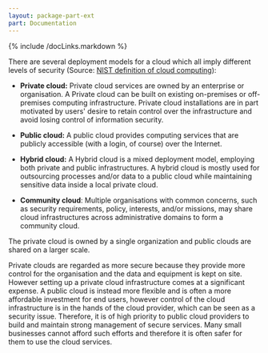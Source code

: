 ```yaml
---
layout: package-part-ext
part: Documentation
---
```

{% include /docLinks.markdown %}


There are several deployment models for a cloud which all imply different levels of security 
(Source: [NIST definition of cloud computing](http://csrc.nist.gov/publications/nistpubs/800-145/SP800-145.pdf)):

* **Private cloud:** Private cloud services are owned by an enterprise or organisation. A Private cloud can be built on existing on-premises or off-premises computing infrastructure. Private cloud installations are in part motivated by users' desire to retain control over the infrastructure and avoid losing control of information security.

* **Public cloud:** A public cloud provides computing services that are publicly accessible (with a login, of course) over the Internet.

* **Hybrid cloud:** A Hybrid cloud is a mixed deployment model, employing both private and public infrastructures. A hybrid cloud is mostly used for outsourcing processes and/or data to a public cloud while maintaining sensitive data inside a local private cloud.

* **Community cloud**: Multiple organisations with common concerns, such as security requirements, policy, interests, and/or missions, may share cloud infrastructures across administrative domains to form a community cloud.

The private cloud is owned by a single organization and public clouds are shared on a larger scale.

Private clouds are regarded as more secure because they provide more control for the organisation and the data and equipment is kept on site. However setting up a private cloud infrastructure comes at a significant expense. A public cloud is instead more flexible and is often a more affordable investment for end users, however control of the cloud infrastructure is in the hands of the cloud provider, which can be seen as a security issue. Therefore, it is of high priority to public cloud providers to build and maintain strong management of secure services. Many small businesses cannot afford such efforts and therefore it is often safer for them to use the cloud services.


